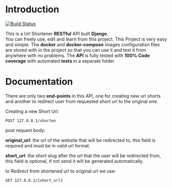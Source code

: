 # Introduction 

[![Build Status](https://travis-ci.com/ahmedemad3965/Url-Shortener.svg?branch=master)](https://travis-ci.com/ahmedemad3965/Url-Shortener)  

This is a Url Shortener **RESTful** API built **Django**.  
You can freely use, edit and learn from this project. 
This Project is very easy and simple.
The **docker** and **docker-compose** images configuration files are stored with in the project so that you can use it and test it from anywhere with no problems.
The **API** is fully tested with **100% Code coverage** with automated **tests** in a separate folder.  

# Documentation 

There are only two **end-points** in this API, one for creating new url shorts and another to redirect user from requested short url to the original one.   

Creating a new Short Url:
      
    POST 127.0.0.1/shorten  

post request body:     
 
**original_url**: the url of the website that will be redirected to, this field is required and must be in valid url format.    

**short_url**: the short slug after the url that the user will be redirected from, this field is optional, if not send it will be generated automatically.

to Redirect from shortened url to original url we use:       
   
    GET 127.0.0.1/{short_url}